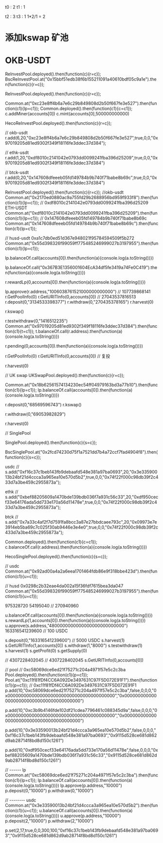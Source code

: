 t0 : 2 
t1 : 1

t2 : 3
t3 : 1
1*2/1 = 2


# 添加kswap 矿池
# OKB-USDT
ReInvestPool.deployed().then(function(c){r=c});
BscReInvestPool.at("0x15bbf51edb38f6b155211091a40610bdf05c9a1e").then(function(c){r=c});

ReInvestPool.deployed().then(function(c){r=c});

Common.at("0xc23e8ff4b6a7e6c29b849808d2b50f667fe3e527").then(function(c1){lp=c1});
Common.deployed().then(function(c1){c=c1});
c.addMiner(accounts[0])
c.mint(accounts[0],500000000000)

HecoReInvestPool.deployed().then(function(c){r=c});

// okb-usdt
r.add(6,20,"0xc23e8ff4b6a7e6c29b849808d2b50f667fe3e527",true,0,0,"0x97019205d81ed9302f349f18116fe3ddec37d384");

// ethk-usdt
r.add(1,20,"0xdf8010c2141042e0793dd0099241fba396d25209",true,0,0,"0x97019205d81ed9302f349f18116fe3ddec37d384")


// btck-usdt
r.add(0,20,"0x147608dfeeeb05fd149784b9b740f71babe8b69c",true,0,0,"0x97019205d81ed9302f349f18116fe3ddec37d384")

ReInvestPool.deployed().then(function(c){r=c});
//okb-usdt
Common.at("0x2170ed0880ac9a755fd29b2688956bd959f933f8").then(function(c1){lp=c1});
// 0xdf8010c2141042e0793dd0099241fba396d25209 ETH-USDT
Common.at("0xdf8010c2141042e0793dd0099241fba396d25209").then(function(c1){lp=c1});
// 0x147608dfeeeb05fd149784b9b740f71babe8b69c
Common.at("0x147608dfeeeb05fd149784b9b740f71babe8b69c").then(function(c1){lp=c1});

// husd-usdt 0xa1c7db0ed51d367e948021f95784594509f5b272
Common.at("0x55d398326f99059ff775485246999027b3197955").then(function(c1){lp=c1});

lp.balanceOf.call(accounts[0]).then(function(a){console.log(a.toString())})

lp.balanceOf.call("0x367B3E1356001604EcA34df5fe3419a74Fe0C419").then(function(a){console.log(a.toString())})

r.rewardLp(0,accounts[0]).then(function(a){console.log(a.toString())})

lp.approve(r.address,"1006038761521000000000000")
// 107739868141
r.GetPoolInfo(0)
r.GetURITInfo(0,accounts[0])
// 27043537816513
r.deposit(0,"3134533398377")
r.withdraw(0,"270435378165")
r.harvest(0)

r.kswap()

r.testwithdraw(0,"1416512235")
Common.at("0x97019205d81ed9302f349f18116fe3ddec37d384").then(function(c1){t=c1});
t.balanceOf.call(r.address).then(function(a){console.log(a.toString())})

r.pending(0,accounts[0]).then(function(a){console.log(a.toString())})

r.GetPoolInfo(0)
r.GetURITInfo(0,accounts[0])
// 复投

r.harvest(0)



// UK swap
UKSwapPool.deployed().then(function(c){r=c});

Common.at("0x18b62561574134230ec54ff04979163bd3a77b10").then(function(c1){lp=c1});
lp.balanceOf.call(accounts[0]).then(function(a){console.log(a.toString())})

r.deposit(0,"68569596743")
r.kswap()

r.withdraw(0,"69053982829")

r.harvest(0)


// SinglePool

SinglePool.deployed().then(function(c){s=c});


BscSinglePool.at("0x2fcd74230d75f1a7521dd7b4a72ccf7fad4904f8").then(function(c){s=c});

usdc
// s.add("0xf16c37c1beb143fb9debaafd548e381a97ba0693",20,"0x3e33590013b24bf21d4ccca3a965ea10e570d5b2",true,0,0,"0x74f22f000c98db39f2c433d7a3be459c2955873a");


ethk
// s.add("0xbef88205609a1470bde139bdb036f7a931c56c33",20,"0xdf950cecf33e64176ada5dd733e170a56d11478e",true,0,0,"0x74f22f000c98db39f2c433d7a3be459c2955873a");


btck
// s.add("0x7a33c4af2f7d7591fa8bcc3a87e27bbdcaee793c",20,"0x09973e7e3914eb5ba69c7c025f30ab9446e3e4e0",true,0,0,"0x74f22f000c98db39f2c433d7a3be459c2955873a");

Common.deployed().then(function(c1){c=c1});
c.balanceOf.call(r.address).then(function(a){console.log(a.toString())})

HecoSinglePool.deployed().then(function(c){s=c});

// usdc
Common.at("0x92ad00a4a2a6eea1701464fdb86e9f318bbe423d").then(function(c1){u=c1});


// husd 0x0298c2b32eae4da002a15f36fdf7615bea3da047
Common.at("0x55d398326f99059ff775485246999027b3197955").then(function(c1){u=c1});

975328720
54195040
// 270940960

u.balanceOf.call(accounts[0]).then(function(a){console.log(a.toString())})
s.rewardLp(1,accounts[0]).then(function(a){console.log(a.toString())})
u.approve(s.address,"4800000000000000000000000000")
163316541239600
// 100 USDC

s.deposit(0,"163316541239600") 
// 5000 USDC
s.harvest(1)
s.GetURITInfo(1,accounts[0])
s.withdraw(1,"8000")
s.testwithdraw(1)
s.harvest(1)
s.getProfit(0)
s.getSupply(0)

// 4307228402045
// 4307228402045
s.GetURITInfo(0,accounts[0])



// pool
// 0xc58069dce6ed21f75271c204a4971f57e5c2c3ba
Pool.deployed().then(function(c1){p=c1});
Pool.at("0xc11f81fDf4CC6A092De3497631C97F5D072E91F1").then(function(c1){p=c1});
// 0xc11f81fDf4CC6A092De3497631C97F5D072E91F1
p.add(10,"0xc58069dce6ed21f75271c204a4971f57e5c2c3ba",false,0,0,0,"0x0000000000000000000000000000000000000000","0x0000000000000000000000000000000000000000")

p.add(10,"0xc3b9b4146fde102df21cdea7796461c088345d9a",false,0,0,0,"0x0000000000000000000000000000000000000000","0x0000000000000000000000000000000000000000")


p.add(10,"0x3e33590013b24bf21d4ccca3a965ea10e570d5b2",false,0,0,0,"0xf16c37c1beb143fb9debaafd548e381a97ba0693","0x9115d528ce681d862d9ab28714f8bd8d150c1261")

p.add(10,"0xdf950cecf33e64176ada5dd733e170a56d11478e",false,0,0,0,"0xbef88205609a1470bde139bdb036f7a931c56c33","0x9115d528ce681d862d9ab28714f8bd8d150c1261")


// ------ lp
Common.at("0xc58069dce6ed21f75271c204a4971f57e5c2c3ba").then(function(c1){lp=c1});
lp.balanceOf.call(accounts[0]).then(function(a){console.log(a.toString())})
lp.approve(p.address,"10000")
p.deposit(0,"10000")
p.withdraw(0,"10000")

// -------- usdc
Common.at("0x3e33590013b24bf21d4ccca3a965ea10e570d5b2").then(function(c1){u=c1});
u.balanceOf.call(accounts[0]).then(function(a){console.log(a.toString())})
u.approve(p.address,"10000")
p.deposit(2,"10000")
p.withdraw(2,"10000")



p.set(2,17,true,0,0,300,100,"0xf16c37c1beb143fb9debaafd548e381a97ba0693","0x9115d528ce681d862d9ab28714f8bd8d150c1261")
